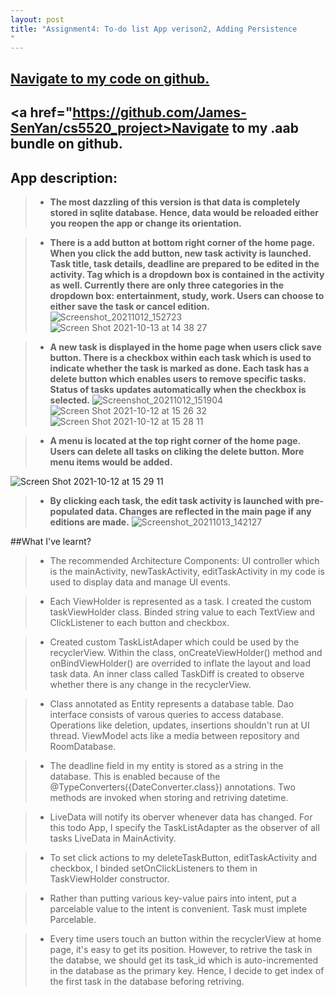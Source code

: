 ```yaml
---
layout: post
title: "Assignment4: To-do list App verison2, Adding Persistence 
"
---
```


## <a href="https://github.ccs.neu.edu/senyan/cs5520_project/tree/hw4">Navigate to my code on github.</a>
## <a href="https://github.com/James-SenYan/cs5520_project>Navigate to my .aab bundle on github.</a>

## App description:
> - **The most dazzling of this version is that data is completely stored in sqlite database. Hence, data would be reloaded either you reopen the app or change its orientation.**

> - **There is a add button at bottom right corner of the home page. When you click the add button, new task activity is launched. Task title, task details, deadline are prepared to be edited in the activity. Tag which is a dropdown box is contained in the activity as well. Currently there are only three categories in the dropdown box: entertainment, study, work. Users can choose to either save the task or cancel edition.**
![Screenshot_20211012_152723](https://user-images.githubusercontent.com/77960108/137215804-04779645-277d-4fb8-b227-2f17dee9f53e.png)
![Screen Shot 2021-10-13 at 14 38 27](https://user-images.githubusercontent.com/77960108/137216225-a8db2ee6-ab70-4244-9e05-161595a88559.png)


> - **A new task is displayed in the home page when users click save button. There is a checkbox within each task which is used to indicate whether the task is marked as done. Each task has a delete button which enables users to remove specific tasks. Status of tasks updates automatically when the checkbox is selected.**
![Screenshot_20211012_151904](https://user-images.githubusercontent.com/77960108/137215813-1003bbe8-e913-4672-98be-b97eae0f2b38.png)
![Screen Shot 2021-10-12 at 15 26 32](https://user-images.githubusercontent.com/77960108/137215945-eeb03bd7-98ac-4f18-9801-5d43a407992d.png)
![Screen Shot 2021-10-12 at 15 28 11](https://user-images.githubusercontent.com/77960108/137216018-21d843ee-dd83-41af-b5f5-9ed4a41074c2.png)

> - **A menu is located at the top right corner of the home page. Users can delete all tasks on cliking the delete button. More menu items would be added.**

![Screen Shot 2021-10-12 at 15 29 11](https://user-images.githubusercontent.com/77960108/137215831-3029ba1b-ca1f-4b5d-a420-7e913ff9a655.png)

> - **By clicking each task, the edit task activity is launched with pre-populated data. Changes are reflected in the main page if any editions are made.**
![Screenshot_20211013_142127](https://user-images.githubusercontent.com/77960108/137215866-7df7d88c-1260-4984-95b1-8eb33acc16f5.png)

##What I've learnt?
> - The recommended Architecture Components: UI controller which is the mainActivity, newTaskActivity, editTaskActivity in my code is used to display data and manage UI events. 

> - Each ViewHolder is represented as a task. I created the custom taskViewHolder class. Binded string value to each TextView and ClickListener to each button and checkbox.

> - Created custom TaskListAdaper which could be used by the recyclerView. Within the class, onCreateViewHolder() method and onBindViewHolder() are overrided to inflate the layout and load task data. An inner class called TaskDiff is created to observe whether there is any change in the recyclerView.


> - Class annotated as Entity represents a database table. Dao interface consists of varous queries to access database. Operations like deletion, updates, insertions shouldn't run at UI thread. ViewModel acts like a media between repository and RoomDatabase.

> - The deadline field in my entity is stored as a string in the database. This is enabled because of the @TypeConverters({DateConverter.class}) annotations. Two methods are invoked when storing and retriving datetime.

> - LiveData will notify its oberver whenever data has changed. For this todo App, I specify the TaskListAdapter as the observer of all tasks LiveData in MainActivity.

> - To set click actions to my deleteTaskButton, editTaskActivity and checkbox, I binded setOnClickListeners to them in TaskViewHolder constructor.

> - Rather than putting various key-value pairs into intent, put a parcelable value to the intent is convenient. Task must implete  Parcelable.

> - Every time users touch an button within the recyclerView at home page, it's easy to get its position. However, to retrive the task in the databse, we should get its task_id which is auto-incremented in the database as the primary key. Hence, I decide to get index of the first task in the database beforing retriving.




